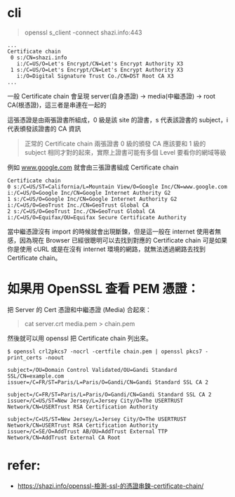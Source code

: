 # cli
> openssl s_client -connect shazi.info:443
```log
...
Certificate chain
 0 s:/CN=shazi.info
   i:/C=US/O=Let's Encrypt/CN=Let's Encrypt Authority X3
 1 s:/C=US/O=Let's Encrypt/CN=Let's Encrypt Authority X3
   i:/O=Digital Signature Trust Co./CN=DST Root CA X3
...
```
一般 Certificate chain 會呈現 server(自身憑證) -> media(中繼憑證) -> root CA(根憑證)，這三者是串連在一起的

這張憑證是由兩張證書所組成，0 級是該 site 的證書，s 代表該證書的 subject，i 代表頒發該證書的 CA 資訊

> 正常的 Certificate chain 兩張證書 0 級的頒發 CA 應該要和 1 級的 subject 相同才對的起來，實際上證書可能有多個 Level 要看你的網域等級


例如 www.google.com 就會由三張證書組成 Certificate chain
```log
Certificate chain
0 s:/C=US/ST=California/L=Mountain View/O=Google Inc/CN=www.google.com
i:/C=US/O=Google Inc/CN=Google Internet Authority G2
1 s:/C=US/O=Google Inc/CN=Google Internet Authority G2
i:/C=US/O=GeoTrust Inc./CN=GeoTrust Global CA
2 s:/C=US/O=GeoTrust Inc./CN=GeoTrust Global CA
i:/C=US/O=Equifax/OU=Equifax Secure Certificate Authority
```
當中繼憑證沒有 import 的時候就會出現斷鍊，但是這一般在 internet 使用者無感，因為現在 Browser 已經很聰明可以去找到對應的 Certificate chain
可是如果你是使用 cURL 或是在沒有 internet 環境的網路，就無法透過網路去找到 Certificate chain。

# 如果用 OpenSSL 查看 PEM 憑證：
把 Server 的 Cert 憑證和中繼憑證 (Media) 合起來：
> cat server.crt media.pem > chain.pem

然後就可以用 openssl 把 Certificate chain 列出來。
```log
$ openssl crl2pkcs7 -nocrl -certfile chain.pem | openssl pkcs7 -print_certs -noout

subject=/OU=Domain Control Validated/OU=Gandi Standard SSL/CN=example.com
issuer=/C=FR/ST=Paris/L=Paris/O=Gandi/CN=Gandi Standard SSL CA 2

subject=/C=FR/ST=Paris/L=Paris/O=Gandi/CN=Gandi Standard SSL CA 2
issuer=/C=US/ST=New Jersey/L=Jersey City/O=The USERTRUST Network/CN=USERTrust RSA Certification Authority

subject=/C=US/ST=New Jersey/L=Jersey City/O=The USERTRUST Network/CN=USERTrust RSA Certification Authority
issuer=/C=SE/O=AddTrust AB/OU=AddTrust External TTP Network/CN=AddTrust External CA Root
```


# refer:
- https://shazi.info/openssl-檢測-ssl-的憑證串鍊-certificate-chain/